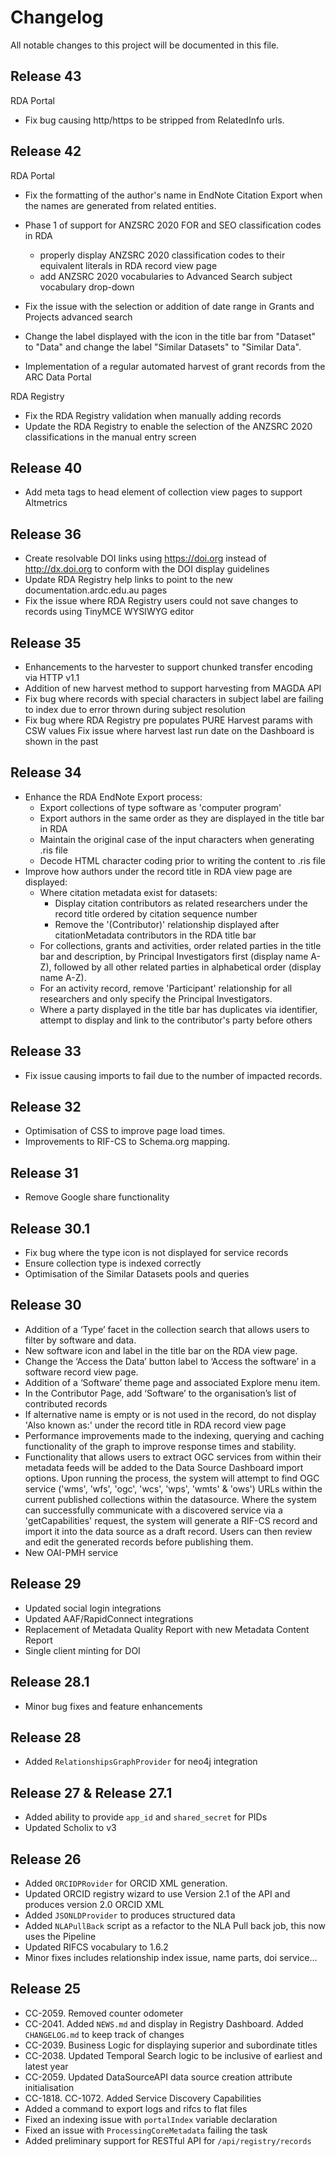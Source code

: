 # Changelog
All notable changes to this project will be documented in this file.

## Release 43
RDA Portal
* Fix bug causing http/https to be stripped from RelatedInfo urls.

## Release 42
RDA Portal

* Fix the formatting of the author's name in EndNote Citation Export when the names are generated from related entities.
* Phase 1 of support for ANZSRC 2020 FOR and SEO classification codes in RDA
  * properly display ANZSRC 2020 classification codes to their equivalent literals in RDA record view page
  * add ANZSRC 2020 vocabularies to Advanced Search subject vocabulary drop-down

* Fix the issue with the selection or addition of date range in Grants and Projects advanced search
* Change the label displayed with the icon in the title bar from "Dataset" to "Data" and change the label "Similar Datasets" to "Similar Data".
* Implementation of a regular automated harvest of grant records from the ARC Data Portal

RDA Registry

* Fix the RDA Registry validation when manually adding records
* Update the RDA Registry to enable the selection of the ANZSRC 2020 classifications in the manual entry screen

## Release 40
* Add meta tags to head element of collection view pages to support Altmetrics


## Release 36

* Create resolvable DOI links using https://doi.org instead of http://dx.doi.org to conform with the DOI display guidelines 
* Update RDA Registry help links to point to the new documentation.ardc.edu.au pages 
* Fix the issue where RDA Registry users could not save changes to records using TinyMCE WYSIWYG editor


## Release 35
* Enhancements to the harvester to support chunked transfer encoding via HTTP v1.1 
* Addition of new harvest method to support harvesting from MAGDA API 
* Fix bug where records with special characters in subject label are failing to index due to error thrown during subject resolution 
* Fix bug where RDA Registry pre populates PURE Harvest params with CSW values Fix issue where harvest last run date on the Dashboard is shown in the past 

## Release 34
* Enhance the RDA EndNote Export process:
  * Export collections of type software as 'computer program' 
  * Export authors in the same order as they are displayed in the title bar in RDA 
  * Maintain the original case of the input characters when generating .ris file
  * Decode HTML character coding prior to writing the content to .ris file 
* Improve how authors under the record title in RDA view page are displayed:
  * Where citation metadata exist for datasets:
    * Display citation contributors as related researchers under the record title ordered by citation sequence number
    * Remove the '(Contributor)' relationship displayed after citationMetadata contributors in the RDA title bar
  * For collections, grants and activities, order related parties in the title bar and description, by Principal Investigators first (display name A-Z), followed by all other related parties in alphabetical order (display name A-Z).
  * For an activity record, remove 'Participant' relationship for all researchers and only specify the Principal Investigators.
  * Where a party displayed in the title bar has duplicates via identifier, attempt to display and link to the contributor's party before others 

## Release 33
* Fix issue causing imports to fail due to the number of impacted records.

## Release 32
* Optimisation of CSS to improve page load times.
* Improvements to RIF-CS to Schema.org mapping.

## Release 31
* Remove Google share functionality 

## Release 30.1
* Fix bug where the type icon is not displayed for service records 
* Ensure collection type is indexed correctly 
* Optimisation of the Similar Datasets pools and queries 

## Release 30

* Addition of a ‘Type’ facet in the collection search that allows users to filter by software and data.
* New software icon and label in the title bar on the RDA view page.
* Change the ‘Access the Data’ button label to ‘Access the software’ in a software record view page.
* Addition of a ‘Software’ theme page and associated Explore menu item.
* In the Contributor Page, add ‘Software’ to the organisation’s list of contributed records
* If alternative name is empty or is not used in the record, do not display 'Also known as:' under the record title in RDA record view page
* Performance improvements made to the indexing, querying and caching functionality of the graph to improve response times and stability.
* Functionality that allows users to extract OGC services from within their metadata feeds will be added to the Data Source Dashboard import options.
  Upon running the process, the system will attempt to find OGC service ('wms', 'wfs', 'ogc', 'wcs', 'wps', 'wmts' & 'ows') URLs within the current published collections within the datasource. Where the system can successfully communicate with a discovered service via a 'getCapabilities' request, the system will generate a RIF-CS record and import it into the data source as a draft record. Users can then review and edit the generated records before publishing them.
* New OAI-PMH service


## Release 29
* Updated social login integrations
* Updated AAF/RapidConnect integrations
* Replacement of Metadata Quality Report with new Metadata Content Report
* Single client minting for DOI

## Release 28.1
* Minor bug fixes and feature enhancements

## Release 28
* Added `RelationshipsGraphProvider` for neo4j integration

## Release 27 & Release 27.1
* Added ability to provide `app_id` and `shared_secret` for PIDs
* Updated Scholix to v3

## Release 26
* Added `ORCIDPRovider` for ORCID XML generation. 
* Updated ORCID registry wizard to use Version 2.1 of the API and produces version 2.0 ORCID XML
* Added `JSONLDProvider` to produces structured data
* Added `NLAPullBack` script as a refactor to the NLA Pull back job, this now uses the Pipeline
* Updated RIFCS vocabulary to 1.6.2
* Minor fixes includes relationship index issue, name parts, doi service...

## Release 25
* CC-2059. Removed counter odometer
* CC-2041. Added `NEWS.md` and display in Registry Dashboard. Added `CHANGELOG.md` to keep track of changes
* CC-2039. Business Logic for displaying superior and subordinate titles
* CC-2038. Updated Temporal Search logic to be inclusive of earliest and latest year
* CC-2059. Updated DataSourceAPI data source creation attribute initialisation
* CC-1818. CC-1072. Added Service Discovery Capabilities
* Added a command to export logs and rifcs to flat files 
* Fixed an indexing issue with `portalIndex` variable declaration
* Fixed an issue with `ProcessingCoreMetadata` failing the task
* Added preliminary support for RESTful API for `/api/registry/records`
